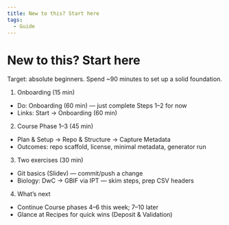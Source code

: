 ```yaml
---
title: New to this? Start here
tags:
  - Guide
---
```


# New to this? Start here

Target: absolute beginners. Spend ~90 minutes to set up a solid foundation.

1) Onboarding (15 min)
- Do: Onboarding (60 min) — just complete Steps 1–2 for now
- Links: Start → Onboarding (60 min)

2) Course Phase 1–3 (45 min)
- Plan & Setup → Repo & Structure → Capture Metadata
- Outcomes: repo scaffold, license, minimal metadata, generator run

3) Two exercises (30 min)
- Git basics (Slidev) — commit/push a change
- Biology: DwC → GBIF via IPT — skim steps, prep CSV headers

4) What’s next
- Continue Course phases 4–6 this week; 7–10 later
- Glance at Recipes for quick wins (Deposit & Validation)
